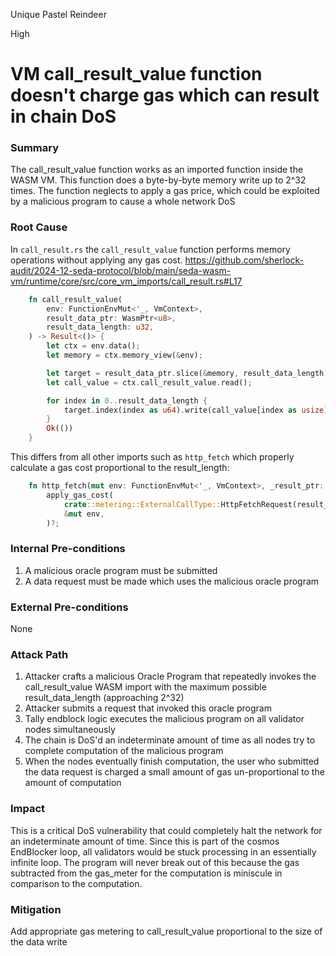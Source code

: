 Unique Pastel Reindeer

High

# VM call_result_value function doesn't charge gas which can result in chain DoS

### Summary

The call_result_value function works as an imported function inside the WASM VM. This function does a byte-by-byte memory write up to 2^32 times. The function neglects to apply a gas price, which could be exploited by a malicious program to cause a whole network DoS


### Root Cause

In `call_result.rs` the `call_result_value` function performs memory operations without applying any gas cost.
https://github.com/sherlock-audit/2024-12-seda-protocol/blob/main/seda-wasm-vm/runtime/core/src/core_vm_imports/call_result.rs#L17
```rust
    fn call_result_value(
        env: FunctionEnvMut<'_, VmContext>,
        result_data_ptr: WasmPtr<u8>,
        result_data_length: u32,
    ) -> Result<()> {
        let ctx = env.data();
        let memory = ctx.memory_view(&env);

        let target = result_data_ptr.slice(&memory, result_data_length)?;
        let call_value = ctx.call_result_value.read();

        for index in 0..result_data_length {
            target.index(index as u64).write(call_value[index as usize])?;
        }
        Ok(())
    }
```

This differs from all other imports such as `http_fetch` which properly calculate a gas cost proportional to the result_length:
```rust
    fn http_fetch(mut env: FunctionEnvMut<'_, VmContext>, _result_ptr: WasmPtr<u8>, result_length: i32) -> Result<u32> {
        apply_gas_cost(
            crate::metering::ExternalCallType::HttpFetchRequest(result_length as u64),
            &mut env,
        )?;
```

### Internal Pre-conditions

1. A malicious oracle program must be submitted
2. A data request must be made which uses the malicious oracle program

### External Pre-conditions

None

### Attack Path

1. Attacker crafts a malicious Oracle Program that repeatedly invokes the call_result_value WASM import with the maximum possible result_data_length (approaching 2^32)
2. Attacker submits a request that invoked this oracle program
3. Tally endblock logic executes the malicious program on all validator nodes simultaneously
4. The chain is DoS'd an indeterminate amount of time as all nodes try to complete computation of the malicious program
5. When the nodes eventually finish computation, the user who submitted the data request is charged a small amount of gas un-proportional to the amount of computation 

### Impact

This is a critical DoS vulnerability that could completely halt the network for an indeterminate amount of time. Since this is part of the cosmos EndBlocker loop, all validators would be stuck processing in an essentially infinite loop. The program will never break out of this because the gas subtracted from the gas_meter for the computation is miniscule in comparison to the computation. 


### Mitigation

Add appropriate gas metering to call_result_value proportional to the size of the data write